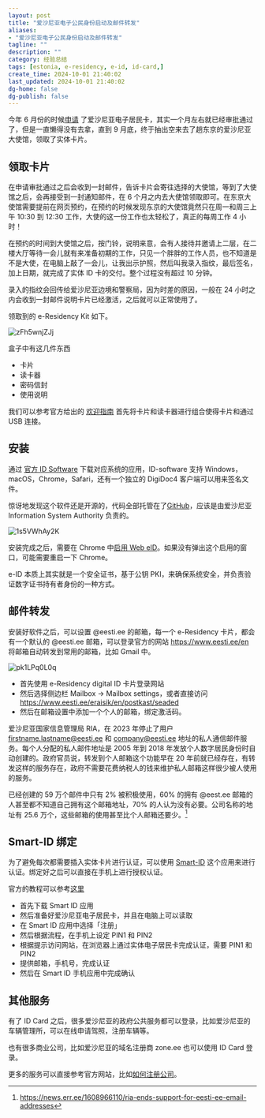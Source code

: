 ```yaml
---
layout: post
title: "爱沙尼亚电子公民身份启动及邮件转发"
aliases:
- "爱沙尼亚电子公民身份启动及邮件转发"
tagline: ""
description: ""
category: 经验总结
tags: [estonia, e-residency, e-id, id-card,]
create_time: 2024-10-01 21:40:02
last_updated: 2024-10-01 21:40:02
dg-home: false
dg-publish: false
---
```


今年 6 月份的时候[申请](https://blog.einverne.info/post/2024/06/estonia-e-residency.html) 了爱沙尼亚电子居民卡，其实一个月左右就已经审批通过了，但是一直懒得没有去拿，直到 9 月底，终于抽出空来去了趟东京的爱沙尼亚大使馆，领取了实体卡片。

## 领取卡片

在申请审批通过之后会收到一封邮件，告诉卡片会寄往选择的大使馆，等到了大使馆之后，会再接受到一封通知邮件，在 6 个月之内去大使馆领取即可。在东京大使馆需要提前在网页预约，在预约的时候发现东京的大使馆竟然只在周一和周三上午 10:30 到 12:30 工作，大使的这一份工作也太轻松了，真正的每周工作 4 小时！

在预约的时间到大使馆之后，按门铃，说明来意，会有人接待并邀请上二层，在二楼大厅等待一会儿就有来准备初期的工作，只见一个胖胖的工作人员，也不知道是不是大使，在电脑上敲了一会儿，让我出示护照，然后叫我录入指纹，最后签名，加上日期，就完成了实体 ID 卡的交付。整个过程没有超过 10 分钟。

录入的指纹会回传给爱沙尼亚边境和警察局，因为时差的原因，一般在 24 小时之内会收到一封邮件说明卡片已经激活，之后就可以正常使用了。

领取到的 e-Residency Kit 如下。

![zFh5wnjZJj](https://pic.einverne.info/images/zFh5wnjZJj.jpeg)

盒子中有这几件东西

- 卡片
- 读卡器
- 密码信封
- 使用说明

我们可以参考官方给出的 [欢迎指南](https://www.e-resident.gov.ee/welcome/) 首先将卡片和读卡器进行组合使得卡片和通过 USB 连接。

## 安装

通过 [官方 ID Software](https://www.id.ee/en/article/install-id-software/) 下载对应系统的应用，ID-software 支持 Windows，macOS，Chrome，Safari，还有一个独立的 DigiDoc4 客户端可以用来签名文件。

惊讶地发现这个软件还是开源的，代码全部托管在了[GitHub](https://github.com/open-eid/)，应该是由爱沙尼亚 Information System Authority 负责的。

![1s5VWhAy2K](https://pic.einverne.info/images/1s5VWhAy2K.png)

安装完成之后，需要在 Chrome 中[启用 Web eID](https://www.id.ee/en/article/configuring-browsers-for-using-id-card/)。如果没有弹出这个启用的窗口，可能需要重启一下 Chrome。

e-ID 本质上其实就是一个安全证书，基于公钥 PKI，来确保系统安全，并负责验证数字证书持有者身份的一种方式。

## 邮件转发

安装好软件之后，可以设置 @eesti.ee 的邮箱，每一个 e-Residency 卡片，都会有一个默认的 @eesti.ee 邮箱，可以登录官方的网站 <https://www.eesti.ee/en> 将邮箱自动转发到常用的邮箱，比如 Gmail 中。

![pk1LPq0L0q](https://pic.einverne.info/images/pk1LPq0L0q.png)

- 首先使用 e-Residency digital ID 卡片登录网站
- 然后选择侧边栏 Mailbox -> Mailbox settings，或者直接访问 <https://www.eesti.ee/eraisik/en/postkast/seaded>
- 然后在邮箱设置中添加一个个人的邮箱，绑定激活码。

爱沙尼亚国家信息管理局 RIA，在 2023 年停止了用户 firstname.lastname@eesti.ee 和 company@eesti.ee 地址的私人通信邮件服务。每个人分配的私人邮件地址是 2005 年到 2018 年发放个人数字居民身份时自动创建的。政府官员说，转发到个人邮箱这个功能早在 20 年前就已经存在，有转发这样的服务存在，政府不需要花费纳税人的钱来维护私人邮箱这样很少被人使用的服务。

已经创建的 59 万个邮件中只有 2% 被积极使用，60% 的拥有 @eest.ee 邮箱的人甚至都不知道自己拥有这个邮箱地址，70% 的人认为没有必要。公司名称的地址有 25.6 万个，这些邮箱的使用甚至比个人邮箱还要少。[^1]

[^1]: <https://news.err.ee/1608966110/ria-ends-support-for-eesti-ee-email-addresses>

## Smart-ID 绑定
为了避免每次都需要插入实体卡片进行认证，可以使用 [Smart-ID](https://apps.apple.com/ee/app/smart-id/id1188304729) 这个应用来进行认证。绑定好之后可以直接在手机上进行授权认证。

官方的教程可以参考[这里](https://www.smart-id.com/help/faq/registering/how-to-register-a-smart-id-account-using-an-id-card/)

- 首先下载 Smart ID 应用
- 然后准备好爱沙尼亚电子居民卡，并且在电脑上可以读取
- 在 Smart ID 应用中选择「注册」
- 然后根据流程，在手机上设定 PIN1 和 PIN2
- 根据提示访问网站，在浏览器上通过实体电子居民卡完成认证，需要 PIN1 和 PIN2
- 提供邮箱，手机号，完成认证
- 然后在 Smart ID 手机应用中完成确认

## 其他服务

有了 ID Card 之后，很多爱沙尼亚的政府公共服务都可以登录，比如爱沙尼亚的车辆管理所，可以在线申请驾照，注册车辆等。

也有很多商业公司，比如爱沙尼亚的域名注册商 zone.ee 也可以使用 ID Card 登录。

更多的服务可以直接参考官方网站，比如[如何注册公司](https://www.e-resident.gov.ee/start-a-company/)。

